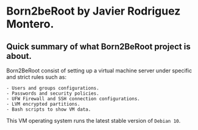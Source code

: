 # Born2beRoot by Javier Rodriguez Montero.

## Quick summary of what Born2BeRoot project is about.
Born2BeRoot consist of setting up a virtual machine server under
specific and strict rules such as:
```
- Users and groups configurations.
- Passwords and security policies.
- UFW Firewall and SSH connection configurations.
- LVM encrypted partitions.
- Bash scripts to show VM data.
```

This VM operating system runs the latest stable version of ``Debian 10``.
